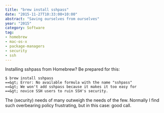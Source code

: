 ```yaml
---
title: "brew install sshpass"
date: "2015-11-27T10:33:00+10:00"
abstract: "Saving ourselves from ourselves"
year: "2015"
category: Software
tag:
- homebrew
- mac-os-x
- package-managers
- security
- ssh
---
```

Installing sshpass from Homebrew? Be prepared for this:

    $ brew install sshpass
    ==&gt; Error: No available formula with the name "sshpass" 
    ==&gt; We won't add sshpass because it makes it too easy for 
    ==&gt; novice SSH users to ruin SSH's security.

The (security) needs of many outweigh the needs of the few. Normally I find such overbearing policy frustrating, but in this case: good call.
